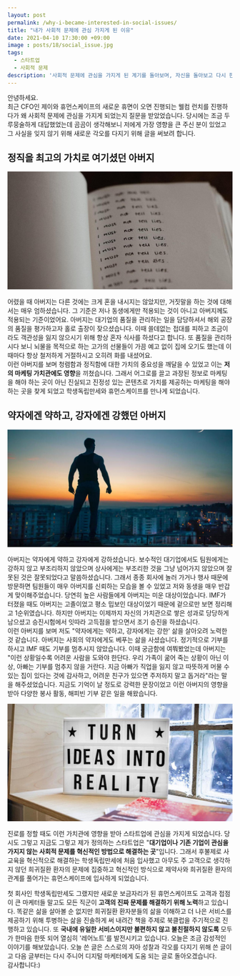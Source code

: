 ```yaml
---
layout: post
permalink: /why-i-became-interested-in-social-issues/
title: "내가 사회적 문제에 관심 가지게 된 이유"
date: 2021-04-10 17:30:00 +09:00
image : posts/18/social_issue.jpg
tags:
  - 스타트업
  - 사회적 문제
description: '사회적 문제에 관심을 가지게 된 계기를 돌아보며, 자신을 돌아보고 다시 한번 각오를 다지려 합니다.'
---
```


안녕하세요.<br>최근 CFO인 제이와 휴먼스케이프의 새로운 휴면이 오면 진행되는 웰컴 런치를 진행하다가 왜 사회적 문제에 관심을 가지게 되었는지 질문을 받았었습니다. 당시에는 조금 두루뭉술하게 대답했었는데 곰곰이 생각해보니 저에게 가장 영향을 큰 주신 분이 있었고 그 사실을 잊지 않기 위해 새로운 각오를 다지기 위해 글을 써보려 합니다.

## 정직을 최고의 가치로 여기셨던 아버지

![거짓말하면안돼](/images/posts/18/honest.jpg)

어렸을 때 아버지는 다른 것에는 크게 혼을 내시지는 않았지만, 거짓말을 하는 것에 대해서는 매우 엄하셨습니다. 그 기준은 저나 동생에게만 적용되는 것이 아니고 아버지께도 적용되는 기준이었어요. 아버지는 대기업의 품질을 관리하는 일을 담당하셔서 해외 공장의 품질을 평가하고자 홀로 출장이 잦으셨습니다. 이때 쓸데없는 접대를 피하고 조금이라도 객관성을 잃지 않으시기 위해 항상 혼자 식사를 하셨다고 합니다. 또 품질을 관리하시다 보니 뇌물을 목적으로 하는 고가의 선물들이 가끔 예고 없이 집에 오기도 했는데 이때마다 항상 철저하게 거절하시고 오히려 화를 내셨어요.<br>
이런 아버지를 보며 청렴함과 정직함에 대한 가치의 중요성을 깨달을 수 있었고 이는 **저의 마케팅 가치관에도 영향**을 끼쳤습니다. 그래서 어그로를 끌고 과장된 정보로 마케팅을 해야 하는 곳이 아닌 진실되고 진정성 있는 콘텐츠로 가치를 제공하는 마케팅을 해야 하는 곳을 찾게 되었고 학생독립만세와 휴먼스케이프를 만나게 되었습니다.

## 약자에겐 약하고, 강자에겐 강했던 아버지

![정확한 목적](/images/posts/18/strong_man.jpg)

아버지는 약자에게 약하고 강자에게 강하셨습니다. 보수적인 대기업에서도 팀원에게는 강하지 않고 부조리하지 않았으며 상사에게는 부조리한 것을 그냥 넘어가지 않았으며 잘못된 것은 잘못되었다고 말씀하셨습니다. 그래서 종종 회사에 놀러 가거나 행사 때문에 방문하면 팀원들이 매우 아버지를 신뢰하는 모습을 볼 수 있었고 저와 동생을 매우 반갑게 맞이해주었습니다. 당연히 높은 사람들에게 아버지는 미운 대상이었습니다. IMF가 터졌을 때도 아버지는 고졸이었고 평소 밉보인 대상이었기 때문에 겉으로만 보면 정리해고 1순위였습니다. 하지만 아버지는 이제까지 자신의 가치관으로 쌓은 성과로 당당하게 남으셨고 승진시험에서 잇따라 고득점을 받으면서 조기 승진을 하셨습니다.<br>이런 아버지를 보며 저도 "약자에게는 약하고, 강자에게는 강한' 삶을 살아오려 노력한 것 같습니다. 아버지는 사회의 약자에게도 베푸는 삶을 사셨습니다. 정기적으로 기부를 하시고  IMF 때도 기부를 멈추시지 않았습니다. 이때 궁금함에 여쭤봤었는데 아버지는 "이런 상황일수록 어려운 사람을 도와야 한단다. 우리 가족이 굶어 죽는 상황이 아닌 이상, 아빠는 기부를 멈추지 않을 거란다. 지금 아빠가 직업을 잃지 않고 따뜻하게 머물 수 있는 집이 있다는 것에 감사하고, 어려운 친구가 있으면 주저하지 말고 돕거라"라는 말을 해주셨었습니다. 지금도 기억이 날 정도로 강력한 문장이었고 이런 아버지의 영향을 받아 다양한 봉사 활동, 해피빈 기부 같은 일을 해왔습니다.<br>

![정확한 목적](/images/posts/18/startup.jpg)

진로를 정할 때도 이런 가치관에 영향을 받아 스타트업에 관심을 가지게 되었습니다. 당시도 그렇고 지금도 그렇고 제가 정의하는 스타트업은 "**대기업이나 기존 기업이 관심을 가지지 않는 사회적 문제를 혁신적인 방법으로 해결하는 곳**"입니다. 그래서 후불제로 사교육을 혁신적으로 해결하는 학생독립만세에 처음 입사했고 아무도 주 고객으로 생각하지 않던 희귀질환 환자의 문제에 집중하고 혁신적인 방식으로 제약사와 희귀질환 환자의 관계를 풀어가는 휴먼스케이프에 입사하게 되었습니다.

첫 회사인 학생독립만세도 그랬지만 새로운 보금자리가 된 휴먼스케이프도 고객과 접점이 큰 마케터들 말고도 모든 직군이 **고객의 진짜 문제를 해결하기 위해 노력**하고 있습니다. 똑같은 삶을 살아볼 순 없지만 희귀질환 환자분들의 삶을 이해하고 더 나은 서비스를 제공하기 위해 투병하는 삶을 진솔하게 써 내려간 책을 주제로 북클럽을 주기적으로 진행하고 있습니다. 또 **국내에 유일한 서비스이지만 불편하지 않고 불친절하지 않도록** 모두가 한마음 한뜻 되어 열심히 '레어노트'를 발전시키고 있습니다.
오늘은 조금 감성적인 이야기를 해보았습니다. 오늘 쓴 글은 스스로의 자아 성찰과 각오를 다지기 위해 쓴 글이고 다음 글부터는 다시 주니어 디지털 마케터에게 도움 되는 글로 돌아오겠습니다.<br>
감사합니다:)